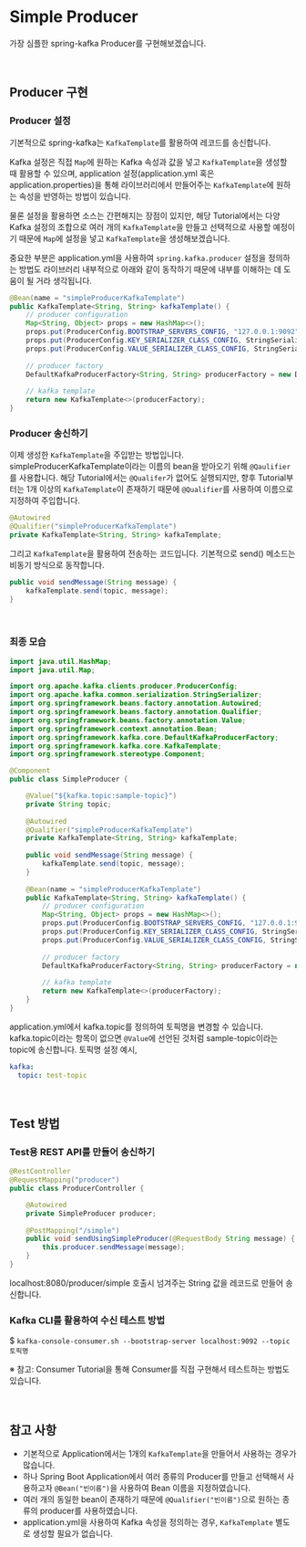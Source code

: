 # Simple Producer

가장 심플한 spring-kafka Producer를 구현해보겠습니다.

<br/>

## Producer 구현
### Producer 설정
기본적으로 spring-kafka는 `KafkaTemplate`를 활용하여 레코드를 송신합니다.

Kafka 설정은 직접 `Map`에 원하는 Kafka 속성과 값을 넣고 `KafkaTemplate`을 생성할 때 활용할 수 있으며,
application 설정(application.yml 혹은 application.properties)을 통해 라이브러리에서 만들어주는 `KafkaTemplate`에 원하는 속성을 반영하는 방법이 있습니다.

물론 설정을 활용하면 소스는 간편해지는 장점이 있지만,
해당 Tutorial에서는 다양 Kafka 설정의 조합으로 여러 개의 `KafkaTemplate`을 만들고 선택적으로 사용할 예정이기 때문에 `Map`에 설정을 넣고 `KafkaTemplate`을 생성해보겠습니다.

중요한 부분은 application.yml을 사용하여 `spring.kafka.producer` 설정을 정의하는 방법도 라이브러리 내부적으로 아래와 같이 동작하기 때문에 내부를 이해하는 데 도움이 될 거라 생각됩니다.
```java
@Bean(name = "simpleProducerKafkaTemplate")
public KafkaTemplate<String, String> kafkaTemplate() {
    // producer configuration
    Map<String, Object> props = new HashMap<>();
    props.put(ProducerConfig.BOOTSTRAP_SERVERS_CONFIG, "127.0.0.1:9092");
    props.put(ProducerConfig.KEY_SERIALIZER_CLASS_CONFIG, StringSerializer.class);
    props.put(ProducerConfig.VALUE_SERIALIZER_CLASS_CONFIG, StringSerializer.class);
    
    // producer factory
    DefaultKafkaProducerFactory<String, String> producerFactory = new DefaultKafkaProducerFactory<>(props);
    
    // kafka template
    return new KafkaTemplate<>(producerFactory);
}
```

### Producer 송신하기
이제 생성한 `KafkaTemplate`을 주입받는 방법입니다.
simpleProducerKafkaTemplate이라는 이름의 bean을 받아오기 위해 `@Qaulifier`를 사용합니다.
해당 Tutorial에서는 `@Qualifer`가 없어도 실행되지만, 향후 Tutorial부터는 1개 이상의 `KafkaTemplate`이 존재하기 때문에 `@Qualifier`를 사용하여 이름으로 지정하여 주입합니다.
```java
@Autowired
@Qualifier("simpleProducerKafkaTemplate")
private KafkaTemplate<String, String> kafkaTemplate;
```

그리고 `KafkaTemplate`을 활용하여 전송하는 코드입니다.
기본적으로 send() 메소드는 비동기 방식으로 동작합니다.
```java
public void sendMessage(String message) {
    kafkaTemplate.send(topic, message);
}
```

<br/>

### 최종 모습
```java
import java.util.HashMap;
import java.util.Map;

import org.apache.kafka.clients.producer.ProducerConfig;
import org.apache.kafka.common.serialization.StringSerializer;
import org.springframework.beans.factory.annotation.Autowired;
import org.springframework.beans.factory.annotation.Qualifier;
import org.springframework.beans.factory.annotation.Value;
import org.springframework.context.annotation.Bean;
import org.springframework.kafka.core.DefaultKafkaProducerFactory;
import org.springframework.kafka.core.KafkaTemplate;
import org.springframework.stereotype.Component;

@Component
public class SimpleProducer {

    @Value("${kafka.topic:sample-topic}")
    private String topic;
    
    @Autowired
    @Qualifier("simpleProducerKafkaTemplate")
    private KafkaTemplate<String, String> kafkaTemplate;
    
    public void sendMessage(String message) {
        kafkaTemplate.send(topic, message);
    }
    
    @Bean(name = "simpleProducerKafkaTemplate")
    public KafkaTemplate<String, String> kafkaTemplate() {
        // producer configuration
        Map<String, Object> props = new HashMap<>();
        props.put(ProducerConfig.BOOTSTRAP_SERVERS_CONFIG, "127.0.0.1:9092");
        props.put(ProducerConfig.KEY_SERIALIZER_CLASS_CONFIG, StringSerializer.class);
        props.put(ProducerConfig.VALUE_SERIALIZER_CLASS_CONFIG, StringSerializer.class);
        
        // producer factory
        DefaultKafkaProducerFactory<String, String> producerFactory = new DefaultKafkaProducerFactory<>(props);
        
        // kafka template
        return new KafkaTemplate<>(producerFactory);
    }
}
```

application.yml에서 kafka.topic를 정의하여 토픽명을 변경할 수 있습니다.
kafka.topic이라는 항목이 없으면 `@Value`에 선언된 것처럼 sample-topic이라는 topic에 송신합니다.
토픽명 설정 예시,
```yml
kafka:
  topic: test-topic
```

<br/>

## Test 방법 
### Test용 REST API를 만들어 송신하기 
```java
@RestController
@RequestMapping("producer")
public class ProducerController {

    @Autowired
    private SimpleProducer producer;
    
    @PostMapping("/simple")
    public void sendUsingSimpleProducer(@RequestBody String message) {
        this.producer.sendMessage(message);
    }
}
```
localhost:8080/producer/simple 호출시 넘겨주는 String 값을 레코드로 만들어 송신합니다.

### Kafka CLI를 활용하여 수신 테스트 방법
$ `kafka-console-consumer.sh --bootstrap-server localhost:9092 --topic 토픽명`

※ 참고: Consumer Tutorial을 통해 Consumer를 직접 구현해서 테스트하는 방법도 있습니다.

<br/>

## 참고 사항
* 기본적으로 Application에서는 1개의 `KafkaTemplate`을 만들어서 사용하는 경우가 많습니다.
* 하나 Spring Boot Application에서 여러 종류의 Producer를 만들고 선택해서 사용하고자 `@Bean("빈이름")`을 사용하여 Bean 이름을 지정하였습니다.
* 여러 개의 동일한 bean이 존재하기 때문에 `@Qualifier("빈이름")`으로 원하는 종류의 producer를 사용하였습니다.
* application.yml을 사용하여 Kafka 속성을 정의하는 경우, `KafkaTemplate` 별도로 생성할 필요가 없습니다.